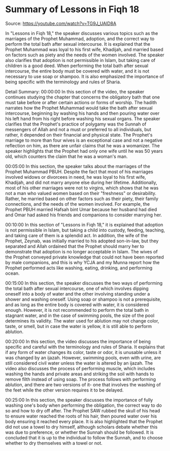 # Summary of Lessons in Fiqh 18

Source: https://youtube.com/watch?v=TG9J_UAlD8A

In "Lessons in Fiqh 18," the speaker discusses various topics such as the marriages of the Prophet Muhammad, adoption, and the correct way to perform the total bath after sexual intercourse. It is explained that the Prophet Muhammad was loyal to his first wife, Khadijah, and married based on factors such as piety and the needs of the women involved. The speaker also clarifies that adoption is not permissible in Islam, but taking care of children is a good deed. When performing the total bath after sexual intercourse, the entire body must be covered with water, and it is not necessary to use soap or shampoo. It is also emphasized the importance of being specific with the terminology and rules of Sharia.

Detail Summary: 
00:00:00
In this section of the video, the speaker continues studying the chapter that concerns the obligatory bath that one must take before or after certain actions or forms of worship. The hadith narrates how the Prophet Muhammad would take the bath after sexual intercourse, beginning by washing his hands and then pouring water over his left hand from his right before washing his sexual organs. The speaker clarifies that the Prophet's practice of polygamy was the Sunnah of messengers of Allah and not a must or preferred to all individuals, but rather, it depended on their financial and physical state. The Prophet's marriage to more than four wives is an exceptional case and not a negative reflection on him, as there are unfair claims that he was a womanizer. The speaker highlights that the Prophet had only one wife until he was 50 years old, which counters the claim that he was a woman's man.

00:05:00
In this section, the speaker talks about the marriages of the Prophet Muhammad PBUH. Despite the fact that most of his marriages involved widows or divorcees in need, he was loyal to his first wife, Khadijah, and did not marry anyone else during her lifetime. Additionally, most of his other marriages were not to virgins, which shows that he was not a man who valued women based on their "freshness" or desirability. Rather, he married based on other factors such as their piety, their family connections, and the needs of the women involved. For example, the Prophet PBUH married Hafsah bint Umar because her husband had died and Omar had asked his friends and companions to consider marrying her.

00:10:00
In this section of "Lessons in Fiqh 18," it is explained that adoption is not permissible in Islam, but taking a child into custody, feeding, teaching, and taking care of them is a splendid act. In addition, the wife of the Prophet, Zeynab, was initially married to his adopted son-in-law, but they separated and Allah ordained that the Prophet should marry her to demonstrate that adoption is no longer acceptable in Islam. The wives of the Prophet conveyed private knowledge that could not have been reported by male companions, and this is why YCJA and my Munna report how the Prophet performed acts like washing, eating, drinking, and performing ocean.

00:15:00
In this section, the speaker discusses the two ways of performing the total bath after sexual intercourse, one of which involves dipping oneself into a body of water and the other involving standing under a shower and washing oneself. Using soap or shampoo is not a prerequisite, and as long as the entire body is covered with water, it is considered enough. However, it is not recommended to perform the total bath in stagnant water, and in the case of swimming pools, the size of the pool determines its validity. The water used for ablution may not change color, taste, or smell, but in case the water is yellow, it is still able to perform ablution.

00:20:00
In this section, the video discusses the importance of being specific and careful with the terminology and rules of Sharia. It explains that if any form of water changes its color, taste or odor, it is unusable unless it was changed by an ijazah. However, swimming pools, even with urine, are still considered civil water unless the water is altered by an ijazah. The video also discusses the process of performing muscle, which includes washing the hands and private areas and striking the soil with hands to remove filth instead of using soap. The process follows with performing ablution, and there are two versions of it- one that involves the washing of the feet while the other version requires it to be delayed.

00:25:00
In this section, the speaker discusses the importance of fully washing one's body when performing the obligation, the correct way to do so and how to dry off after. The Prophet SAW rubbed the skull of his head to ensure water reached the roots of his hair, then poured water over his body ensuring it reached every place. It is also highlighted that the Prophet did not use a towel to dry himself, although scholars debate whether this was due to preference, or whether the Sunnah should be followed. It is concluded that it is up to the individual to follow the Sunnah, and to choose whether to dry themselves with a towel or not.

